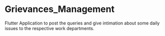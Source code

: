 # Grievances_Management
Flutter Application to post the queries and give intimation about some daily issues to the respective work departments.
